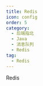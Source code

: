 ```yaml
---
title: Redis
icon: config
order: 5
category:
  - 后端指北
  - Java
  - 消息队列
  - Redis
tag:
  - Redis
---
```


Redis


